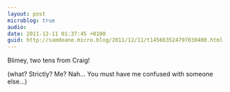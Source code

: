 ```yaml
---
layout: post
microblog: true
audio: 
date: 2011-12-11 01:37:45 +0100
guid: http://samdeane.micro.blog/2011/12/11/t145663524797030400.html
---
```

Blimey, two tens from Craig!

(what? Strictly? Me? Nah... You must have me confused with someone else...)
